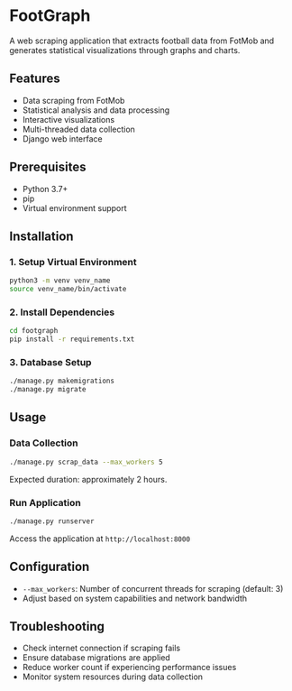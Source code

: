 # FootGraph

A web scraping application that extracts football data from FotMob and generates statistical visualizations through graphs and charts.

## Features

- Data scraping from FotMob
- Statistical analysis and data processing
- Interactive visualizations
- Multi-threaded data collection
- Django web interface

## Prerequisites

- Python 3.7+
- pip
- Virtual environment support

## Installation

### 1. Setup Virtual Environment

```bash
python3 -m venv venv_name
source venv_name/bin/activate
```

### 2. Install Dependencies

```bash
cd footgraph
pip install -r requirements.txt
```

### 3. Database Setup

```bash
./manage.py makemigrations
./manage.py migrate
```

## Usage

### Data Collection

```bash
./manage.py scrap_data --max_workers 5
```

Expected duration: approximately 2 hours.

### Run Application

```bash
./manage.py runserver
```

Access the application at `http://localhost:8000`

## Configuration

- `--max_workers`: Number of concurrent threads for scraping (default: 3)
- Adjust based on system capabilities and network bandwidth

## Troubleshooting

- Check internet connection if scraping fails
- Ensure database migrations are applied
- Reduce worker count if experiencing performance issues
- Monitor system resources during data collection
